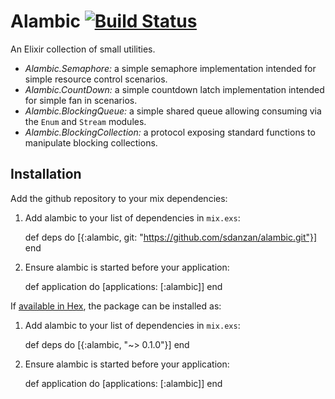 # Alambic [![Build Status](https://travis-ci.org/sdanzan/alambic.svg?branch=master)](https://travis-ci.org/sdanzan/alambic)

An Elixir collection of small utilities.

 - *Alambic.Semaphore:* a simple semaphore implementation intended for simple
   resource control scenarios.
 - *Alambic.CountDown:* a simple countdown latch implementation intended for
   simple fan in scenarios.
 - *Alambic.BlockingQueue:* a simple shared queue allowing consuming via the
   `Enum` and `Stream` modules.
 - *Alambic.BlockingCollection:* a protocol exposing standard functions to
   manipulate blocking collections.

## Installation

Add the github repository to your mix dependencies:

  1. Add alambic to your list of dependencies in `mix.exs`:

        def deps do
          [{:alambic, git: "https://github.com/sdanzan/alambic.git"}]
        end

  2. Ensure alambic is started before your application:

        def application do
          [applications: [:alambic]]
        end

If [available in Hex](https://hex.pm/docs/publish), the package can be installed as:

  1. Add alambic to your list of dependencies in `mix.exs`:

        def deps do
          [{:alambic, "~> 0.1.0"}]
        end

  2. Ensure alambic is started before your application:

        def application do
          [applications: [:alambic]]
        end
